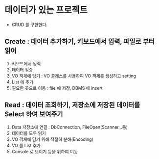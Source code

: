 # 데이터가 있는 프로젝트
* CRUD 를 구현한다.
## Create : 데이터 추가하기, 키보드에서 입력, 파일로 부터 읽어
1. 키보드에서 입력
2. 데이터 검증
3. VO 객체에 담기 : VO 클래스를 사용하여 VO 객체를 생성하고 setting
4. List 에 추가
5. 필요한 곳으로 이동 : file 에 저장, DBMS 에 insert

## Read : 데이터 조회하기, 저장소에 저장된 데이터를 Select 하여 보여주기
1. Data 저장소에 연결 : DbConnection, FileOpen(Scanner...등)
2. 데이터를 모두 읽기
3. VO 객체에 담기 위해 적절히 분해(Encoding)
4. VO 를 List 추가
5. Console 로 보이기 등을 위하여 이동
